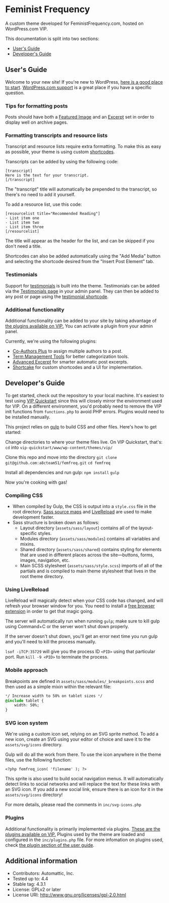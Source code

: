 # Feminist Frequency

A custom theme developed for FeministFrequency.com, hosted on WordPress.com VIP.

This documentation is split into two sections:

* [User's Guide](#users-guide)
* [Developer's Guide](#developers-guide)

## User's Guide

Welcome to your new site! If you're new to WordPress, [here is a good place to start](https://learn.wordpress.com/). [WordPress.com support](https://en.support.wordpress.com/) is a great place if you have a specific question.

### Tips for formatting posts

Posts should have both a [Featured Image](https://en.support.wordpress.com/featured-images/) and an [Excerpt](https://en.support.wordpress.com/excerpts/) set in order to display well on archive pages.

### Formatting transcripts and resource lists

Transcript and resource lists require extra formatting. To make this as easy as possible, your theme is using custom [shortcodes](https://en.support.wordpress.com/shortcodes/).

Transcripts can be added by using the following code:

```
[transcript]
Here is the text for your transcript.
[/transcript]
```

The "transcript" title will automatically be prepended to the transcript, so there's no need to add it yourself.

To add a resource list, use this code:

```
[resourcelist title="Recommended Reading"]
- List item one
- List item two
- List item three
[/resourcelist]
```

The title will appear as the header for the list, and can be skipped if you don't need a title.

Shortcodes can also be added automatically using the "Add Media" button and selecting the shortcode desired from the "Insert Post Element" tab.

### Testimonials

Support for [testimonials](https://en.support.wordpress.com/testimonials/) is built into the theme. Testimonials can be added via the [Testimonials page](http://ffreq.wordpress.com/wp-admin/edit.php?post_type=jetpack-testimonial) in your admin panel. They can then be added to any post or page using the [testimonial shortcode](https://en.support.wordpress.com/testimonials-shortcode/). 

### Additional functionality

Additional functionality can be added to your site by taking advantage of [the plugins available on VIP.](https://vip.wordpress.com/plugins/) You can activate a plugin from your admin panel.

Currently, we're using the following plugins:

* [Co-Authors Plus](https://vip.wordpress.com/plugins/co-authors-plus/) to assign multiple authors to a post.
* [Term Management Tools](https://vip.wordpress.com/plugins/term-management-tools/) for better categorization tools.
* [Advanced Excerpt](https://vip.wordpress.com/plugins/advanced-excerpt/) for smarter automatic post excerpts.
* [Shortcake](https://vip.wordpress.com/plugins/shortcake/) for custom shortcodes and a UI for implementation.


## Developer's Guide

To get started, check out the repository to your local machine. It's easiest to test using [VIP Quickstart](https://vip.wordpress.com/documentation/quickstart/) since this will closely mirror the environment used for VIP. On a different environment, you'd probably need to remove the VIP init functions from `functions.php` to avoid PHP errors. Plugins would need to be installed manually.

This project relies on [gulp](http://gulpjs.com/) to build CSS and other files. Here's how to get started:

Change directories to where your theme files live. On VIP Quickstart, that's:
`cd` into `vip-quickstart/www/wp-content/themes/vip/`

Clone this repo and move into the directory
`git clone git@github.com:a8cteam51/femfreq.git`
`cd femfreq`

Install all dependencies and run gulp:
`npm install`
`gulp`

Now you're cooking with gas!

### Compiling CSS

- When compiled by Gulp, the CSS is output into a `style.css` file in the root directory. [Sass source maps](http://thesassway.com/intermediate/using-source-maps-with-sass) and [LiveReload](http://livereload.com/) are used to make development faster.
- Sass structure is broken down as follows:
	- Layout directory (`assets/sass/layout`) contains all of the layout-specific styles.
	- Modules directory (`assets/sass/modules`) contains all variables and mixins.
	- Shared directory (`assets/sass/shared`) contains styling for elements that are used in different places across the site—buttons, forms, images, navigation, etc.
	- Main SCSS stylesheet (`assets/sass/style.scss`) imports of all of the partials and is compiled to main theme stylesheet that lives in the root theme directory.

### Using LiveReload

LiveReload will magically detect when your CSS code has changed, and will refresh your browser window for you. You need to install a [free browser extension](http://livereload.com/extensions/) in order to get that magic going.

The server will automatically run when running `gulp`; make sure to kill gulp using Command+C or the server won't shut down properly.

If the server doesn't shut down, you'll get an error next time you run gulp and you'll need to kill the process manually.

`lsof -iTCP:35729` will give you the process ID `<PID>` using that particular port.
Run `kill -9 <PID>` to terminate the process.

### Mobile approach

Breakpoints are defined in `assets/sass/modules/_breakpoints.scss` and then used as a simple mixin within the relevant file:

```css
*/ Increase width to 50% on tablet sizes */
@include tablet {
	width: 50%;
}
```

### SVG icon system

We're using a custom icon set, relying on an SVG sprite method. To add a new icon, create an SVG using your editor of choice and save it to the `assets/svg/icons` directory.

Gulp will do all the work from there. To use the icon anywhere in the theme files, use the following function:

`<?php femfreq_icon( 'filename' ); ?>`

This sprite is also used to build social navigation menus. It will automatically detect links to social networks and will replace the text for these links with an SVG icon. If you add a new social link, ensure there is an icon for it in the `assets/svg/icons` directory!

For more details, please read the comments in `inc/svg-icons.php`

### Plugins

Additional functionality is primarily implemented via plugins. [These are the plugins available on VIP.](https://vip.wordpress.com/plugins/)
Plugins used by the theme are loaded and configured in the `inc/plugins.php` file. For more infomation on plugins used, check [the plugin section of the user guide](#additional-functionality).

## Additional information

* Contributors: Automattic, Inc.
* Tested up to: 4.4
* Stable tag: 4.3.1
* License: GPLv2 or later
* License URI: http://www.gnu.org/licenses/gpl-2.0.html
